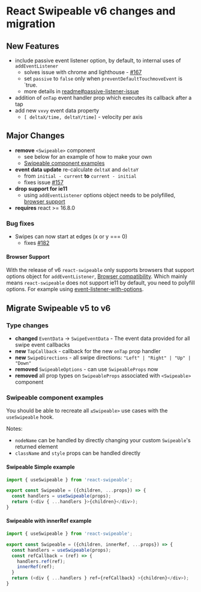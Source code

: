 # React Swipeable v6 changes and migration

## New Features

- include passive event listener option, by default, to internal uses of `addEventListener`
  - solves issue with chrome and lighthouse - [#167](https://github.com/FormidableLabs/react-swipeable/issues/167)
  - set `passive` to `false` only when `preventDefaultTouchmoveEvent` is `true.
  - more details in [readme#passive-listener-issue](https://github.com/FormidableLabs/react-swipeable#passive-listener-issue)
- addition of `onTap` event handler prop which executes its callback after a tap
- add new `vxvy` event data property
  - `[ deltaX/time, deltaY/time]` - velocity per axis

## Major Changes

- **remove** `<Swipeable>` component
  - see below for an example of how to make your own
  - [Swipeable component examples](https://github.com/FormidableLabs/react-swipeable/blob/main/migration.md#swipeable-component-examples)
- **event data update** re-calculate `deltaX` and `deltaY`
  - from `initial - current` **to** `current - initial`
  - fixes issue [#157](https://github.com/FormidableLabs/react-swipeable/issues/157)
- **drop support for ie11**
  - using `addEventListener` options object needs to be polyfilled, [browser support](https://github.com/FormidableLabs/react-swipeable#browser-support)
- **requires** react >= 16.8.0

### Bug fixes
- Swipes can now start at edges (x or y === 0)
  - fixes [#182](https://github.com/FormidableLabs/react-swipeable/issues/182)

#### Browser Support

With the release of v6 `react-swipeable` only supports browsers that support options object for `addEventListener`, [Browser compatibility](https://developer.mozilla.org/en-US/docs/Web/API/EventTarget/addEventListener#Browser_compatibility). Which mainly means `react-swipeable` does not support ie11 by default, you need to polyfill options. For example using [event-listener-with-options](https://github.com/Macil/event-listener-with-options).

## Migrate Swipeable v5 to v6

### Type changes
- **changed** `EventData` -> `SwipeEventData` - The event data provided for all swipe event callbacks
- **new** `TapCallback` - callback for the new `onTap` prop handler
- **new** `SwipeDirections` - all swipe directions: `"Left" | "Right" | "Up" | "Down"`
- **removed** `SwipeableOptions` - can use `SwipeableProps` now
- **removed** all prop types on `SwipeableProps` associated with `<Swipeable>` component

### Swipeable component examples

You should be able to recreate all `≤Swipeable>` use cases with the `useSwipeable` hook.

Notes:
- `nodeName` can be handled by directly changing your custom `Swipeable`'s returned element
- `className` and `style` props can be handled directly

#### Swipeable Simple example
```js
import { useSwipeable } from 'react-swipeable';

export const Swipeable = ({children, ...props}) => {
  const handlers = useSwipeable(props);
  return (<div { ...handlers }>{children}</div>);
}
```

#### Swipeable with innerRef example
```js
import { useSwipeable } from 'react-swipeable';

export const Swipeable = ({children, innerRef, ...props}) => {
  const handlers = useSwipeable(props);
  const refCallback = (ref) => {
    handlers.ref(ref);
    innerRef(ref);
  }
  return (<div { ...handlers } ref={refCallback} >{children}</div>);
}
```
